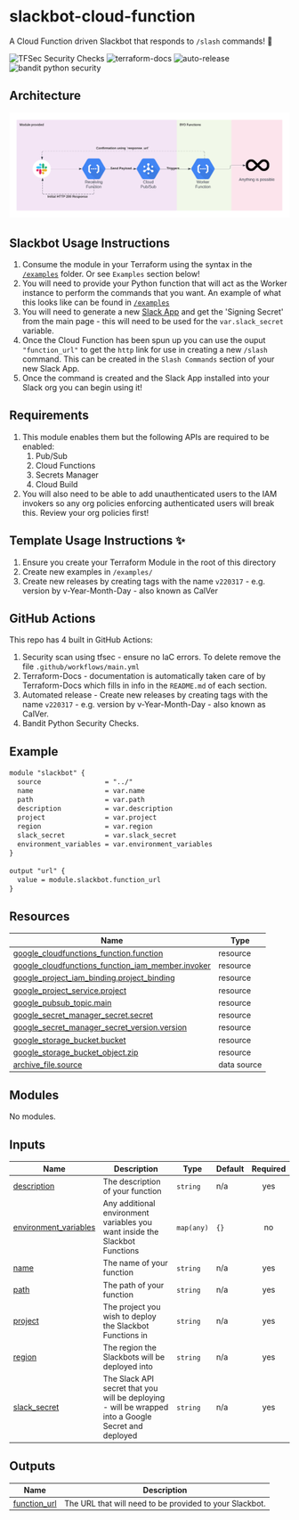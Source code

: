 # slackbot-cloud-function
A Cloud Function driven Slackbot that responds to `/slash` commands! :robot:

![TFSec Security Checks](https://github.com/withriley/slackbot-cloud-function/actions/workflows/main.yml/badge.svg)
![terraform-docs](https://github.com/withriley/slackbot-cloud-function/actions/workflows/terraform-docs.yml/badge.svg)
![auto-release](https://github.com/withriley/slackbot-cloud-function/actions/workflows/release.yml/badge.svg)
![bandit python security](https://github.com/withriley/slackbot-cloud-function/actions/workflows/bandit.yml/badge.svg)

## Architecture

![architecture diagram](images/architecture_slack.png)

## Slackbot Usage Instructions

1. Consume the module in your Terraform using the syntax in the [`/examples`](examples/README.md) folder. Or see `Examples` section below!
2. You will need to provide your Python function that will act as the Worker instance to perform the commands that you want. An example of what this looks like can be found in [`/examples`](examples/worker_function_example)
3. You will need to generate a new [Slack App](https://api.slack.com/apps/) and get the 'Signing Secret' from the main page - this will need to be used for the `var.slack_secret` variable.
4. Once the Cloud Function has been spun up you can use the ouput `"function_url"` to get the `http` link for use in creating a new `/slash` command. This can be created in the `Slash Commands` section of your new Slack App.
5. Once the command is created and the Slack App installed into your Slack org you can begin using it!

## Requirements

1. This module enables them but the following APIs are required to be enabled:
   1. Pub/Sub
   2. Cloud Functions
   3. Secrets Manager
   4. Cloud Build
2. You will also need to be able to add unauthenticated users to the IAM invokers so any org policies enforcing authenticated users will break this. Review your org policies first!

## Template Usage Instructions :sparkles:

1. Ensure you create your Terraform Module in the root of this directory
2. Create new examples in `/examples/`
3. Create new releases by creating tags with the name `v220317` - e.g. version by v-Year-Month-Day - also known as CalVer

## GitHub Actions

This repo has 4 built in GitHub Actions:

1. Security scan using tfsec - ensure no IaC errors. To delete remove the file `.github/workflows/main.yml`
2. Terraform-Docs - documentation is automatically taken care of by Terraform-Docs which fills in info in the `README.md` of each section.
3. Automated release - Create new releases by creating tags with the name `v220317` - e.g. version by v-Year-Month-Day - also known as CalVer.
4. Bandit Python Security Checks.

<!-- BEGIN_TF_DOCS -->


## Example

```hcl
module "slackbot" {
  source                = "../"
  name                  = var.name
  path                  = var.path
  description           = var.description
  project               = var.project
  region                = var.region
  slack_secret          = var.slack_secret
  environment_variables = var.environment_variables
}

output "url" {
  value = module.slackbot.function_url
}
```

## Resources

| Name | Type |
|------|------|
| [google_cloudfunctions_function.function](https://registry.terraform.io/providers/hashicorp/google/latest/docs/resources/cloudfunctions_function) | resource |
| [google_cloudfunctions_function_iam_member.invoker](https://registry.terraform.io/providers/hashicorp/google/latest/docs/resources/cloudfunctions_function_iam_member) | resource |
| [google_project_iam_binding.project_binding](https://registry.terraform.io/providers/hashicorp/google/latest/docs/resources/project_iam_binding) | resource |
| [google_project_service.project](https://registry.terraform.io/providers/hashicorp/google/latest/docs/resources/project_service) | resource |
| [google_pubsub_topic.main](https://registry.terraform.io/providers/hashicorp/google/latest/docs/resources/pubsub_topic) | resource |
| [google_secret_manager_secret.secret](https://registry.terraform.io/providers/hashicorp/google/latest/docs/resources/secret_manager_secret) | resource |
| [google_secret_manager_secret_version.version](https://registry.terraform.io/providers/hashicorp/google/latest/docs/resources/secret_manager_secret_version) | resource |
| [google_storage_bucket.bucket](https://registry.terraform.io/providers/hashicorp/google/latest/docs/resources/storage_bucket) | resource |
| [google_storage_bucket_object.zip](https://registry.terraform.io/providers/hashicorp/google/latest/docs/resources/storage_bucket_object) | resource |
| [archive_file.source](https://registry.terraform.io/providers/hashicorp/archive/latest/docs/data-sources/file) | data source |

## Modules

No modules.

## Inputs

| Name | Description | Type | Default | Required |
|------|-------------|------|---------|:--------:|
| <a name="input_description"></a> [description](#input\_description) | The description of your function | `string` | n/a | yes |
| <a name="input_environment_variables"></a> [environment\_variables](#input\_environment\_variables) | Any additional environment variables you want inside the Slackbot Functions | `map(any)` | `{}` | no |
| <a name="input_name"></a> [name](#input\_name) | The name of your function | `string` | n/a | yes |
| <a name="input_path"></a> [path](#input\_path) | The path of your function | `string` | n/a | yes |
| <a name="input_project"></a> [project](#input\_project) | The project you wish to deploy the Slackbot Functions in | `string` | n/a | yes |
| <a name="input_region"></a> [region](#input\_region) | The region the Slackbots will be deployed into | `string` | n/a | yes |
| <a name="input_slack_secret"></a> [slack\_secret](#input\_slack\_secret) | The Slack API secret that you will be deploying - will be wrapped into a Google Secret and deployed | `string` | n/a | yes |

## Outputs

| Name | Description |
|------|-------------|
| <a name="output_function_url"></a> [function\_url](#output\_function\_url) | The URL that will need to be provided to your Slackbot. |
<!-- END_TF_DOCS -->
